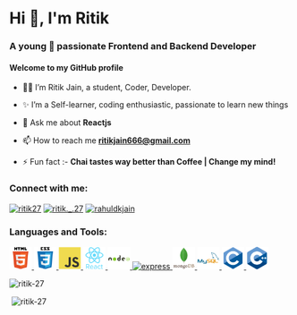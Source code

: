 <h1 >Hi 👋, I'm Ritik</h1>
<h3 >A young 👦 passionate Frontend and Backend Developer</h3>

<!-- <p align="left"> <img src=https://komarev.com/ghpvc/?username=ritik-27 alt=ritikjain/> </p> -->

#### Welcome to my GitHub profile

- 👩‍💻 I’m Ritik Jain, a student, Coder, Developer.

- ✨ I’m a Self-learner, coding enthusiastic, passionate to learn new things

- 💬 Ask me about **Reactjs**

- 📫 How to reach me **ritikjain666@gmail.com**

- ⚡ Fun fact :- **Chai tastes way better than Coffee | Change my mind!**

<h3 align="left">Connect with me:</h3>
<p align="left">
<a href="https://linkedin.com/in/ritik27" target="_blank"><img align="center" src="https://raw.githubusercontent.com/rahuldkjain/github-profile-readme-generator/master/src/images/icons/Social/linked-in-alt.svg" alt="ritik27" height="30" width="40" /></a>
<a href="https://instagram.com/ritik._.27" target="_blank"><img align="center" src="https://raw.githubusercontent.com/rahuldkjain/github-profile-readme-generator/master/src/images/icons/Social/instagram.svg" alt="ritik._.27" height="30" width="40" /></a>
<a href="https://twitter.com/ritik__27" target="blank"><img align="center" src="https://upload.wikimedia.org/wikipedia/commons/thumb/4/4f/Twitter-logo.svg/934px-Twitter-logo.svg.png" alt="rahuldkjain" height="30" width="40" /></a>

<h3 align="left">Languages and Tools:</h3>
<p align="left">
    <a href="https://www.w3.org/html/" target="_blank"> <img src="https://raw.githubusercontent.com/devicons/devicon/master/icons/html5/html5-original-wordmark.svg" alt="html5" width="40" height="40"/> </a>
    <a href="https://www.w3schools.com/css/" target="_blank"> <img src="https://raw.githubusercontent.com/devicons/devicon/master/icons/css3/css3-original-wordmark.svg" alt="css3" width="40" height="40"/> </a>
    <a href="https://developer.mozilla.org/en-US/docs/Web/JavaScript" target="_blank"> <img src="https://raw.githubusercontent.com/devicons/devicon/master/icons/javascript/javascript-original.svg" alt="javascript" width="40" height="40"/> </a>
    <a href="https://reactjs.org/" target="_blank"> <img src="https://raw.githubusercontent.com/devicons/devicon/master/icons/react/react-original-wordmark.svg" alt="react" width="40" height="40"/> </a>
      <a href="https://nodejs.org" target="_blank"> <img src="https://raw.githubusercontent.com/devicons/devicon/master/icons/nodejs/nodejs-original-wordmark.svg" alt="nodejs" width="40" height="40"/> </a>
    <a href="https://expressjs.com" target="_blank"> <img src="https://assets.website-files.com/61ca3f775a79ec5f87fcf937/6202fcdee5ee8636a145a41b_1234.png" alt="express" width="40" height="40"/> </a>
    <a href="https://www.mongodb.com/" target="_blank"> <img src="https://raw.githubusercontent.com/devicons/devicon/master/icons/mongodb/mongodb-original-wordmark.svg" alt="mongodb" width="40" height="40"/> </a>
    <a href="https://www.mysql.com/" target="_blank"> <img src="https://raw.githubusercontent.com/devicons/devicon/master/icons/mysql/mysql-original-wordmark.svg" alt="mysql" width="40" height="40"/> </a>
    <a href="https://www.cprogramming.com/" target="_blank"> <img src="https://raw.githubusercontent.com/devicons/devicon/master/icons/c/c-original.svg" alt="c" width="40" height="40"/> </a> 
<a href="https://www.w3schools.com/cpp/" target="_blank"> <img src="https://raw.githubusercontent.com/devicons/devicon/master/icons/cplusplus/cplusplus-original.svg" alt="cplusplus" width="40" height="40"/> </a> 
    </p>

<p><img align="left" src="https://github-readme-stats.vercel.app/api/top-langs?username=ritik-27&show_icons=true&locale=en&layout=compact" alt="ritik-27" /></p>
<br>
<p>&nbsp;<img align="center" src="https://github-readme-stats.vercel.app/api?username=ritik-27&show_icons=true&locale=en" alt="ritik-27" /></p>

